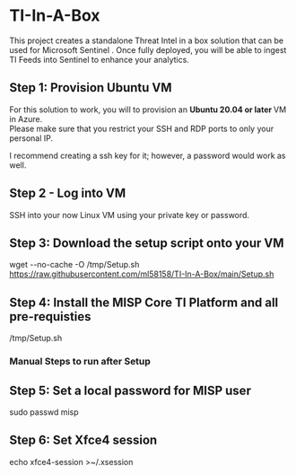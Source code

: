 # TI-In-A-Box

This project creates a standalone Threat Intel in a box solution that can be used for Microsoft Sentinel .
Once fully deployed, you will be able to ingest TI Feeds into Sentinel to enhance your analytics. 


## Step 1: Provision Ubuntu VM
For this solution to work, you will to provision an <b> Ubuntu 20.04 or later </b> VM in Azure.<br>
Please make sure that you restrict your SSH and RDP ports to only your personal IP. 

I recommend creating a ssh key for it; however, a password would work as well.

## Step 2 - Log into VM
SSH into your now Linux VM using your private key or password. 

## Step 3: Download the setup script onto your VM
wget --no-cache -O /tmp/Setup.sh https://raw.githubusercontent.com/ml58158/TI-In-A-Box/main/Setup.sh

## Step 4: Install the MISP Core TI Platform and all pre-requisties
/tmp/Setup.sh

### Manual Steps to run after Setup
## Step 5: Set a local password for MISP user
sudo passwd misp 

## Step 6: Set Xfce4 session
echo xfce4-session >~/.xsession
